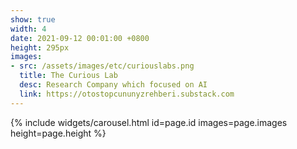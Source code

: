 ```yaml
---
show: true
width: 4
date: 2021-09-12 00:01:00 +0800
height: 295px
images:
- src: /assets/images/etc/curiouslabs.png
  title: The Curious Lab
  desc: Research Company which focused on AI
  link: https://otostopcununyzrehberi.substack.com
---
```


{% include widgets/carousel.html id=page.id images=page.images height=page.height %}